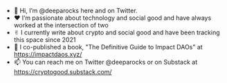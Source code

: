 - 👋 Hi, I’m @deeparocks here and on Twitter. 
- ❤️ I’m passionate about technology and social good and have always worked at the intersection of two
- ✌︎ I currently write about crypto and social good and have been tracking this space since 2021
- 📕 I co-published a book, "The Definitive Guide to Impact DAOs" at https://impactdaos.xyz/
- 📫 You can reach me on Twitter @deeparocks or on Substack at https://cryptogood.substack.com/

<!---
deeparocks/deeparocks is a ✨ special ✨ repository because its `README.md` (this file) appears on your GitHub profile.
You can click the Preview link to take a look at your changes.
--->

